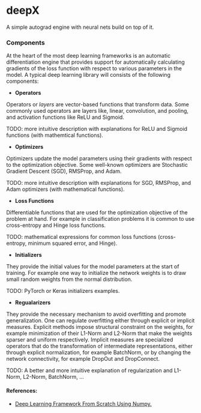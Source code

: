 # deepX
A simple autograd engine with neural nets build on top of it.

### Components

At the heart of the most deep learning frameworks is an automatic differentiation engine that 
provides support for automatically calculating gradients of the loss function with respect to 
various parameters in the model. A typical deep learning library will consists of the following 
components:

- **Operators**

Operators or *layers* are vector-based functions that transform data. Some commonly used 
operators are layers like, linear, convolution, and pooling, and activation functions like 
ReLU and Sigmoid.

TODO: more intuitive description with explanations for ReLU and Sigmoid functions (with mathemtical functions).

- **Optimizers**

Optimizers update the model parameters using their gradients with respect to the optimization 
objective. Some well-known optimizers are Stochastic Gradient Descent (SGD), RMSProp, and Adam.

TODO: more intuitive description with explanations for SGD, RMSProp, and Adam optimizers (with mathematical functions).

- **Loss Functions**

Differentiable functions that are used for the optimization objective of the problem at hand. 
For example in classification problems it is common to use cross-entropy and Hinge loss functions.

TODO: mathematical expressions for common loss functions (cross-entropy, minimum squared error, and Hinge).

- **Initializers**

They provide the initial values for the model parameters at the start of training. For example 
one way to initialize the network weights is to draw small random weights from the normal distribution.

TODO: PyTorch or Keras initializers examples.

- **Regualarizers**

They provide the necessary mechanism to avoid overfitting and promote generalization. One can regulate 
overfitting either through explicit or implicit measures. Explicit methods impose structural constraint 
on the weights, for example minimization of their L1-Norm and L2-Norm that make the weights sparser and 
uniform respectively. Implicit measures are specialized operators that do the transformation of intermediate 
representations, either through explicit normalization, for example BatchNorm, or by changing the network 
connectivity, for example DropOut and DropConnect.

TODO: A better and more intuitive explanation of regularization and L1-Norm, L2-Norm, BatchNorm, ...

#### References:
- [Deep Learning Framework From Scratch Using Numpy.](https://arxiv.org/pdf/2011.08461.pdf)

